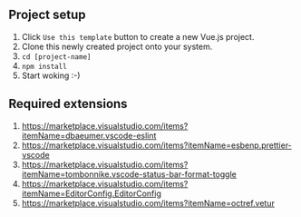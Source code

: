 ## Project setup

1. Click `Use this template` button to create a new Vue.js project.
2. Clone this newly created project onto your system.
3. `cd [project-name]`
4. `npm install`
5. Start woking :-)

## Required extensions

1. https://marketplace.visualstudio.com/items?itemName=dbaeumer.vscode-eslint
2. https://marketplace.visualstudio.com/items?itemName=esbenp.prettier-vscode
3. https://marketplace.visualstudio.com/items?itemName=tombonnike.vscode-status-bar-format-toggle
4. https://marketplace.visualstudio.com/items?itemName=EditorConfig.EditorConfig
5. https://marketplace.visualstudio.com/items?itemName=octref.vetur
